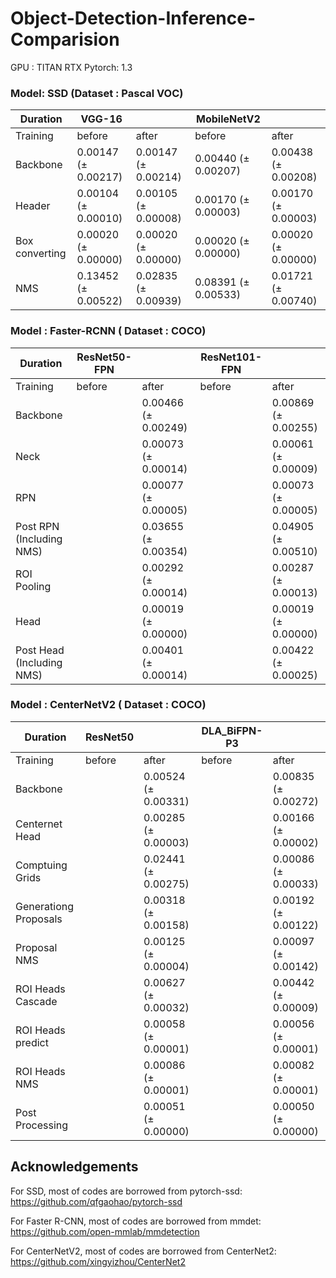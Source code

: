 # Object-Detection-Inference-Comparision

GPU : TITAN RTX
Pytorch: 1.3

### Model: SSD (Dataset : Pascal VOC)

| Duration        | VGG-16   || MobileNetV2    || 
|-----------------|---------|---------|-------|--------|
| Training        | before  | after  | before  | after |
| Backbone        |0.00147 (± 0.00217) | 0.00147 (± 0.00214)  | 0.00440 (± 0.00207) | 0.00438  (± 0.00208) |
| Header          |0.00104 (± 0.00010) | 0.00105 (± 0.00008)  | 0.00170 (± 0.00003)|  0.00170  (± 0.00003) |
| Box converting  |0.00020 (± 0.00000) | 0.00020 (± 0.00000) | 0.00020 (± 0.00000)|  0.00020  (± 0.00000) |
| NMS             |0.13452 (± 0.00522) | 0.02835 (± 0.00939)   | 0.08391 (± 0.00533)|  0.01721  (± 0.00740)|

### Model : Faster-RCNN  ( Dataset : COCO)
| Duration                 | ResNet50-FPN ||  ResNet101-FPN           || 
|-----------------         |---------|--------- |-------|--------|
| Training                 | before  | after    | before             | after                    |
| Backbone                 |         | 0.00466 (± 0.00249)         | | 0.00869 (± 0.00255)      |
| Neck                     |         | 0.00073 (± 0.00014)         | | 0.00061 (± 0.00009)      |
| RPN                      |         | 0.00077 (± 0.00005)         | | 0.00073 (± 0.00005)      |
| Post RPN (Including NMS) |         | 0.03655 (± 0.00354)         | | 0.04905 (± 0.00510)      |
| ROI Pooling              |         | 0.00292 (± 0.00014)         | | 0.00287 (± 0.00013)      |
| Head                     |         | 0.00019 (± 0.00000)         | | 0.00019 (± 0.00000)      |
| Post Head (Including NMS)|         | 0.00401 (± 0.00014)         | | 0.00422 (± 0.00025)      |


### Model : CenterNetV2  ( Dataset : COCO)

| Duration                 |  ResNet50           || DLA_BiFPN-P3  |  | 
|-----------------         |---------|--------- |-------|--------|
| Training                 | before  | after    | before  | after |
| Backbone                 |  | 0.00524 (± 0.00331)      | | 0.00835 (± 0.00272)|
| Centernet Head           |  | 0.00285 (± 0.00003)      | | 0.00166 (± 0.00002) |
| Comptuing Grids          |  | 0.02441 (± 0.00275)      | | 0.00086 (± 0.00033) |
| Generationg Proposals    |  | 0.00318 (± 0.00158)      | | 0.00192 (± 0.00122) |
| Proposal NMS             |  | 0.00125 (± 0.00004)      | | 0.00097 (± 0.00142) |
| ROI Heads Cascade        |  | 0.00627 (± 0.00032)      | | 0.00442 (± 0.00009) |
| ROI Heads predict        |  | 0.00058 (± 0.00001)      | | 0.00056 (± 0.00001) |
| ROI Heads NMS            |  | 0.00086 (± 0.00001)      | | 0.00082 (± 0.00001) |
| Post Processing          |  | 0.00051 (± 0.00000)      | | 0.00050 (± 0.00000) |




## Acknowledgements
For SSD, most of codes are borrowed from pytorch-ssd:
https://github.com/qfgaohao/pytorch-ssd

For Faster R-CNN, most of codes are borrowed from mmdet:
https://github.com/open-mmlab/mmdetection

For CenterNetV2, most of codes are borrowed from CenterNet2:
https://github.com/xingyizhou/CenterNet2
